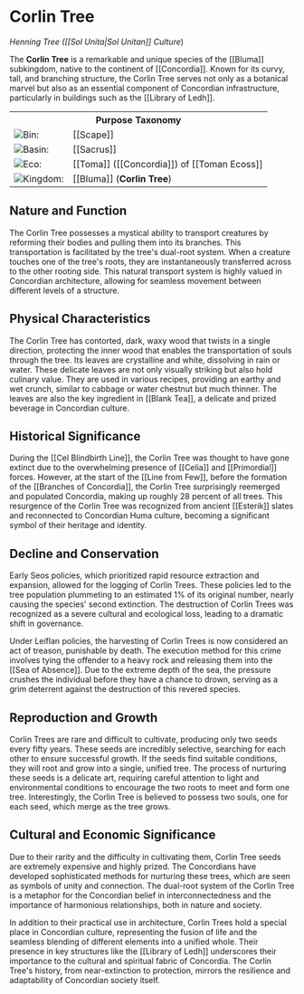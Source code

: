 <!-- wiki-header-section:start -->
# Corlin Tree
_Henning Tree ([[Sol Unita|Sol Unitan]] Culture_)

The **Corlin Tree** is a remarkable and unique species of the [[Bluma]] subkingdom, native to the continent of [[Concordia]]. Known for its curvy, tall, and branching structure, the Corlin Tree serves not only as a botanical marvel but also as an essential component of Concordian infrastructure, particularly in buildings such as the [[Library of Ledh]].
<!-- wiki-header-section:end -->

<!-- taxonomy-table-section:start -->
<div class="taxonomy-table">
  <table>
    <tr>
      <th colspan="3">Purpose Taxonomy</th>
    </tr>
    <tr>
      <td class="taxon-label"><img src="svg/bin.svg" class="taxon-icon">Bin:</td>
      <td class="taxon-content" colspan="2">[[Scape]]</td>
    </tr>
    <tr>
      <td class="taxon-label"><img src="svg/basin.svg" class="taxon-icon">Basin:</td>
      <td class="taxon-content" colspan="2">[[Sacrus]]</td>
    </tr>
    <tr>
      <td class="taxon-label"><img src="svg/eco.svg" class="taxon-icon">Eco:</td>
      <td class="taxon-content" colspan="2">[[Toma]] ([[Concordia]]) of [[Toman Ecoss]]</td>
    </tr>
    <tr>
      <td class="taxon-label"><img src="svg/kingdom.svg" class="taxon-icon">Kingdom:</td>
      <td class="taxon-content" colspan="2">[[Bluma]] (<strong>Corlin Tree</strong>)</td>
    </tr>
  </table>
</div>
<!-- taxonomy-table-section:end -->

## Nature and Function

The Corlin Tree possesses a mystical ability to transport creatures by reforming their bodies and pulling them into its branches. This transportation is facilitated by the tree's dual-root system. When a creature touches one of the tree's roots, they are instantaneously transferred across to the other rooting side. This natural transport system is highly valued in Concordian architecture, allowing for seamless movement between different levels of a structure.

## Physical Characteristics

The Corlin Tree has contorted, dark, waxy wood that twists in a single direction, protecting the inner wood that enables the transportation of souls through the tree. Its leaves are crystalline and white, dissolving in rain or water. These delicate leaves are not only visually striking but also hold culinary value. They are used in various recipes, providing an earthy and wet crunch, similar to cabbage or water chestnut but much thinner. The leaves are also the key ingredient in [[Blank Tea]], a delicate and prized beverage in Concordian culture.

## Historical Significance

During the [[Cel Blindbirth Line]], the Corlin Tree was thought to have gone extinct due to the overwhelming presence of [[Celia]] and [[Primordial]] forces. However, at the start of the [[Line from Few]], before the formation of the [[Branches of Concordia]], the Corlin Tree surprisingly reemerged and populated Concordia, making up roughly 28 percent of all trees. This resurgence of the Corlin Tree was recognized from ancient [[Esterik]] slates and reconnected to Concordian Huma culture, becoming a significant symbol of their heritage and identity.

## Decline and Conservation

Early Seos policies, which prioritized rapid resource extraction and expansion, allowed for the logging of Corlin Trees. These policies led to the tree population plummeting to an estimated 1% of its original number, nearly causing the species' second extinction. The destruction of Corlin Trees was recognized as a severe cultural and ecological loss, leading to a dramatic shift in governance.

Under Leiflan policies, the harvesting of Corlin Trees is now considered an act of treason, punishable by death. The execution method for this crime involves tying the offender to a heavy rock and releasing them into the [[Sea of Absence]]. Due to the extreme depth of the sea, the pressure crushes the individual before they have a chance to drown, serving as a grim deterrent against the destruction of this revered species.

## Reproduction and Growth

Corlin Trees are rare and difficult to cultivate, producing only two seeds every fifty years. These seeds are incredibly selective, searching for each other to ensure successful growth. If the seeds find suitable conditions, they will root and grow into a single, unified tree. The process of nurturing these seeds is a delicate art, requiring careful attention to light and environmental conditions to encourage the two roots to meet and form one tree. Interestingly, the Corlin Tree is believed to possess two souls, one for each seed, which merge as the tree grows.

## Cultural and Economic Significance

Due to their rarity and the difficulty in cultivating them, Corlin Tree seeds are extremely expensive and highly prized. The Concordians have developed sophisticated methods for nurturing these trees, which are seen as symbols of unity and connection. The dual-root system of the Corlin Tree is a metaphor for the Concordian belief in interconnectedness and the importance of harmonious relationships, both in nature and society.

In addition to their practical use in architecture, Corlin Trees hold a special place in Concordian culture, representing the fusion of life and the seamless blending of different elements into a unified whole. Their presence in key structures like the [[Library of Ledh]] underscores their importance to the cultural and spiritual fabric of Concordia. The Corlin Tree's history, from near-extinction to protection, mirrors the resilience and adaptability of Concordian society itself.
